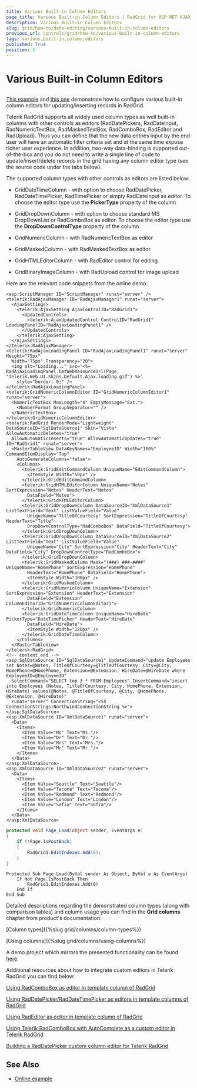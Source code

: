 ```yaml
---
title: Various Built-in Column Editors
page_title: Various Built-in Column Editors | RadGrid for ASP.NET AJAX Documentation
description: Various Built-in Column Editors
slug: grid/how-to/data-editing/various-built-in-column-editors
previous_url: controls/grid/how-to/various-built-in-column-editors
tags: various,built-in,column,editors
published: True
position: 5
---
```


# Various Built-in Column Editors



##

[This example](https://demos.telerik.com/aspnet-ajax/grid/examples/generalfeatures/columntypes/defaultcs.aspx) and [this one](https://demos.telerik.com/aspnet-ajax/controls/examples/integration/raduploadinajaxifiedgrid/defaultcs.aspx?product=grid) demonstrate how to configure various built-in column editors for updating/inserting records in RadGrid.

Telerik RadGrid supports all widely used column types as well built-in columns with other controls as editors (RadDatePickers, RadDateInput, RadNumericTextBox, RadMaskedTextBox, RadComboBox, RadEditor and RadUpload). Thus you can define that the new data entries input by the end user will have an automatic filter criteria set and at the same time expose richer user experience. In addition, two-way data-binding is supported out-of-the-box and you do not need to write a single line of code to update/insert/delete records in the grid having any column editor type (see the source code under the tabs below).

The supported column types with other controls as editors are listed below:

* GridDateTimeColumn - with option to choose RadDatePicker, RadDateTimePicker, RadTimePicker or simply RadDateInput as editor. To choose the editor type use the **PickerType** property of the column

* GridDropDownColumn - with option to choose standard MS DropDownList or RadComboBox as editor. To choose the editor type use the **DropDownControlType** property of the column

* GridNumericColumn - with RadNumericTextBox as editor

* GridMaskedColumn - with RadMaskedTextBox as editor

* GridHTMLEditorColumn - with RadEditor control for editing

* GridBinaryImageColumn - with RadUpload control for image upload

Here are the relevant code snippets from the online demo:



````ASP.NET
<asp:ScriptManager ID="ScriptManager" runat="server" />
<telerik:RadAjaxManager ID="RadAjaxManager1" runat="server">
  <AjaxSettings>
    <telerik:AjaxSetting AjaxControlID="RadGrid1">
      <UpdatedControls>
        <telerik:AjaxUpdatedControl ControlID="RadGrid1" LoadingPanelID="RadAjaxLoadingPanel1" />
      </UpdatedControls>
    </telerik:AjaxSetting>
  </AjaxSettings>
</telerik:RadAjaxManager>
<telerik:RadAjaxLoadingPanel ID="RadAjaxLoadingPanel1" runat="server" Height="75px"
  Width="75px" Transparency="20">
  <img alt="Loading..." src='<%= RadAjaxLoadingPanel.GetWebResourceUrl(Page, "Telerik.Web.UI.Skins.Default.Ajax.loading.gif") %>'
    style="border: 0;" />
</telerik:RadAjaxLoadingPanel>
<telerik:GridNumericColumnEditor ID="GridNumericColumnEditor1" runat="server">
  <NumericTextBox MaxLength="4" EmptyMessage="Ext.">
    <NumberFormat GroupSeparator="" />
  </NumericTextBox>
</telerik:GridNumericColumnEditor>
<telerik:RadGrid RenderMode="Lightweight" DataSourceID="SqlDataSource1" Skin="Vista" AllowAutomaticDeletes="true"
  AllowAutomaticInserts="true" AllowAutomaticUpdates="true" ID="RadGrid1" runat="server">
  <MasterTableView DataKeyNames="EmployeeID" Width="100%" CommandItemDisplay="Top"
    AutoGenerateColumns="false">
    <Columns>
      <telerik:GridEditCommandColumn UniqueName="EditCommandColumn">
        <ItemStyle Width="50px" />
      </telerik:GridEditCommandColumn>
      <telerik:GridHTMLEditorColumn UniqueName="Notes" SortExpression="Notes" HeaderText="Notes"
        DataField="Notes">
      </telerik:GridHTMLEditorColumn>
      <telerik:GridDropDownColumn DataSourceID="XmlDataSource1" ListTextField="Text" ListValueField="Value"
        UniqueName="TitleOfCourtesy" SortExpression="TitleOfCourtesy" HeaderText="Title"
        DropDownControlType="RadComboBox" DataField="TitleOfCourtesy">
      </telerik:GridDropDownColumn>
      <telerik:GridDropDownColumn DataSourceID="XmlDataSource2" ListTextField="Text" ListValueField="Value"
        UniqueName="City" SortExpression="City" HeaderText="City" DataField="City" DropDownControlType="RadComboBox">
      </telerik:GridDropDownColumn>
      <telerik:GridMaskedColumn Mask="(###) ###-####" UniqueName="HomePhone" SortExpression="HomePhone"
        HeaderText="HomePhone" DataField="HomePhone">
        <ItemStyle Width="100px" />
      </telerik:GridMaskedColumn>
      <telerik:GridNumericColumn UniqueName="Extension" SortExpression="Extension" HeaderText="Extension"
        DataField="Extension" ColumnEditorID="GridNumericColumnEditor1">
      </telerik:GridNumericColumn>
      <telerik:GridDateTimeColumn UniqueName="HireDate" PickerType="DateTimePicker" HeaderText="HireDate"
        DataField="HireDate">
        <ItemStyle Width="120px" />
      </telerik:GridDateTimeColumn>
    </Columns>
  </MasterTableView>
</telerik:RadGrid>
<!-- content end -->
<asp:SqlDataSource ID="SqlDataSource1" UpdateCommand="update Employees set Notes=@Notes, TitleOfCourtesy=@TitleOfCourtesy, City=@City, HomePhone=@HomePhone, Extension=@Extension, HireDate=@HireDate where EmployeeID=@EmployeeID"
  SelectCommand="SELECT top 3 * FROM Employees" InsertCommand="insert into Employees (Notes, TitleOfCourtesy, City, HomePhone, Extension, HireDate) values(@Notes, @TitleOfCourtesy, @City, @HomePhone, @Extension, @HireDate)"
  runat="server" ConnectionString="<%$ ConnectionStrings:NorthwindConnectionString %>">        
</asp:SqlDataSource>
<asp:XmlDataSource ID="XmlDataSource1" runat="server">
  <Data>                
    <Items>                      
      <Item Value="Ms" Text="Ms."/>
      <Item Value="Dr" Text="Dr."/>
      <Item Value="Mrs" Text="Mrs."/>                      
      <Item Value="Mr" Text="Mr."/>                
    </Items>            
  </Data>
</asp:XmlDataSource>
<asp:XmlDataSource ID="XmlDataSource2" runat="server">
  <Data>                
    <Items>                      
      <Item Value="Seattle" Text="Seattle"/>                      
      <Item Value="Tacoma" Text="Tacoma"/>                     
      <Item Value="Redmond" Text="Redmond"/>                      
      <Item Value="London" Text="London"/>                      
      <Item Value="Sofia" Text="Sofia"/>                
    </Items>            
  </Data>
</asp:XmlDataSource>
````
````C#
protected void Page_Load(object sender, EventArgs e)
{
    if (!Page.IsPostBack)
    {
        RadGrid1.EditIndexes.Add(0);
    }
}
````
````VB
Protected Sub Page_Load(ByVal sender As Object, ByVal e As EventArgs)
    If Not Page.IsPostBack Then
        RadGrid1.EditIndexes.Add(0)
    End If
End Sub
````


Detailed descriptions regarding the demonstrated column types (along with comparison tables) and column usage you can find in the **Grid columns** chapter from product's documentation:

[Column types]({%slug grid/columns/column-types%})

[Using columns]({%slug grid/columns/using-columns%})

A demo project which mirrors the presented functionality can be found [here](https://www.telerik.com/support/kb/article/b454K-kkb-b454T-a-b454c-a.aspx).

Additional resources about how to integrate custom editors in Telerik RadGrid you can find below:

[Using RadComboBox as editor in template column of RadGrid](https://www.telerik.com/support/kb/article/b454K-gmk-b454T-cbb.aspx)

[Using RadDatePicker/RadDateTimePicker as editors in template columns of RadGrid](https://www.telerik.com/support/kb/article/b454K-gmg-b454T-cbb.aspx)

[Using RadEditor as editor in template column of RadGrid](https://www.telerik.com/support/kb/article/b454K-tae-b454T-cbb.aspx)

[ Using Telerik RadComboBox with AutoComplete as a custom editor in Telerik RadGrid ](https://www.telerik.com/support/kb/article/b454K-gca-b454T-cbb.aspx)

[ Building a RadDatePicker custom column editor for Telerik RadGrid ](https://www.telerik.com/community/code-library/submission/b311D-dgkaa.aspx)

## See Also

 * [Online example](http://demos1x.telerik.com/aspnet/Controls/Examples/Integration/GridEditorAndCombo/DefaultCS.aspx)
